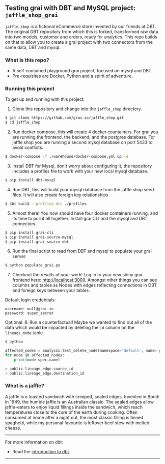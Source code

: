 ## Testing grai with DBT and MySQL project: `jaffle_shop_grai`

`jaffle_shop` is a fictional eCommerce store invented by our friends at DBT. The original DBT repository from which this is forked, transformed raw data into two models, customer and orders, ready for analytics. This repo builds on that to allow you to create a grai project with two connectors from the same data, DBT and mysql. 

### What is this repo?
- A self-contained playground grai project, focused on mysql and DBT.
- Pre-requisites are Docker, Python and a spirit of adventure.

### Running this project
To get up and running with this project:

1. Clone this repository and change into the `jaffle_shop` directory.
```bash
$ git clone https://github.com/grai-io/jaffle_shop.git
$ cd jaffle_shop
```

2. Run docker compose, this will create 4 docker countainers. For grai you are running the frontend, the backend, and the postgres database. For jaffle shop you are running a second mysql database on port 5433 to avoid conflicts.

```bash
$ docker-compose -f ./warehouse/docker-compose.yml up -d
```

3. Install DBT for Mysql, don't worry about configuring it, the repository includes a profiles file to work with your new local mysql database.
```bash
$ pip install dbt-mysql
```

4. Run DBT, this will build your mysql database from the jaffle shop seed files. It will also create foreign key relationships
```bash
$ dbt build --profiles-dir ./profiles
```

5. Almost there! You now should have four docker containers running, and its time to pull it all together. Install grai CLI and the mysql and DBT connectors.
```bash
$ pip install grai-cli
$ pip install grai-source-mysql
$ pip install grai-source-dbt
```

6. Run the final script to read from DBT and mysql to populate your grai server.
```bash
$ python populate_grai.py
```

7. Checkout the results of your work! Log in to your new shiny grai frontend here: [http://localhost:3000](http://localhost:3000). Amongst other things you can see columns and tables as Nodes with edges reflecting connections in DBT and foreign keys between your tables.

Default login credentials:

```
username: null@grai.io
password: super_secret
```

Optional:
8. Run a counterfactual! Maybe we wanted to find out all of the data which would be impacted by deleting the `id` column on the `lineage_node` table.

```bash
$ python
```

```python
affected_nodes = analysis.test_delete_node(namespace='default', name='public.lineage_node.id')
for node in affected_nodes:
    print(node.spec.name)

> public.lineage_edge.source_id
> public.lineage_edge.destination_id
```

### What is a jaffle?
A jaffle is a toasted sandwich with crimped, sealed edges. Invented in Bondi in 1949, the humble jaffle is an Australian classic. The sealed edges allow jaffle-eaters to enjoy liquid fillings inside the sandwich, which reach temperatures close to the core of the earth during cooking. Often consumed at home after a night out, the most classic filling is tinned spaghetti, while my personal favourite is leftover beef stew with melted cheese.

---
For more information on dbt:
- Read the [introduction to dbt](https://docs.getdbt.com/docs/introduction).
---
